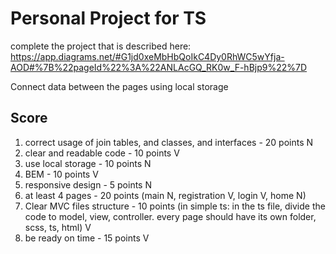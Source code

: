 # Personal Project for TS 

complete  the project that is described here:
https://app.diagrams.net/#G1jd0xeMbHbQoIkC4Dy0RhWC5wYfja-AOD#%7B%22pageId%22%3A%22ANLAcGQ_RK0w_F-hBjp9%22%7D

Connect data between the pages using local storage

## Score
1) correct usage of join tables, and classes, and interfaces - 20 points N
2) clear and readable code - 10 points V
3) use local storage - 10 points N
4) BEM - 10 points V
5) responsive design - 5 points N
6) at least 4 pages - 20 points (main N, registration V, login V, home N) 
7) Clear MVC files structure - 10 points (in simple ts: in the ts file, divide the code to model, view, controller. every page should have its own folder, scss, ts, html) V
8) be ready on time - 15 points V

